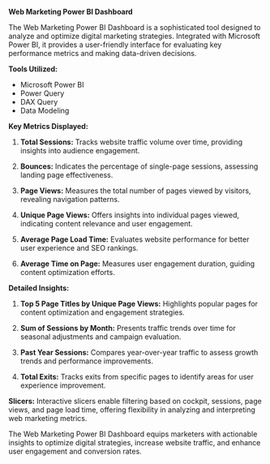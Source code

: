 **Web Marketing Power BI Dashboard**

The Web Marketing Power BI Dashboard is a sophisticated tool designed to analyze and optimize digital marketing strategies. Integrated with Microsoft Power BI, it provides a user-friendly interface for evaluating key performance metrics and making data-driven decisions.

**Tools Utilized:**
- Microsoft Power BI
- Power Query
- DAX Query
- Data Modeling

**Key Metrics Displayed:**
1. **Total Sessions:** Tracks website traffic volume over time, providing insights into audience engagement.
  
2. **Bounces:** Indicates the percentage of single-page sessions, assessing landing page effectiveness.
  
3. **Page Views:** Measures the total number of pages viewed by visitors, revealing navigation patterns.
  
4. **Unique Page Views:** Offers insights into individual pages viewed, indicating content relevance and user engagement.
  
5. **Average Page Load Time:** Evaluates website performance for better user experience and SEO rankings.
  
6. **Average Time on Page:** Measures user engagement duration, guiding content optimization efforts.

**Detailed Insights:**
1. **Top 5 Page Titles by Unique Page Views:** Highlights popular pages for content optimization and engagement strategies.
  
2. **Sum of Sessions by Month:** Presents traffic trends over time for seasonal adjustments and campaign evaluation.
  
3. **Past Year Sessions:** Compares year-over-year traffic to assess growth trends and performance improvements.
  
4. **Total Exits:** Tracks exits from specific pages to identify areas for user experience improvement.

**Slicers:**
Interactive slicers enable filtering based on cockpit, sessions, page views, and page load time, offering flexibility in analyzing and interpreting web marketing metrics.

The Web Marketing Power BI Dashboard equips marketers with actionable insights to optimize digital strategies, increase website traffic, and enhance user engagement and conversion rates.
